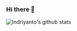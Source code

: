 ### Hi there 👋
![Indriyanto's github stats](https://github-readme-stats.vercel.app/api?username=indriyantongrh&count_private=false&show_icons=true)


